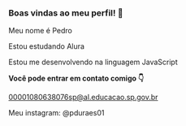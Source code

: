 ### Boas vindas ao meu perfil! 💜

Meu nome é Pedro

Estou estudando Alura

Estou me desenvolvendo na linguagem JavaScript

**Você pode entrar em contato comigo 👇**

00001080638076sp@al.educacao.sp.gov.br

Meu instagram: @pduraes01
